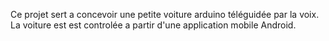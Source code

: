 Ce projet sert a concevoir une petite voiture arduino téléguidée par la voix. La voiture est est controlée a partir d'une application mobile Android.

